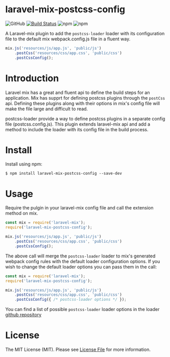 # laravel-mix-postcss-config

![GitHub](https://img.shields.io/github/license/yazeedobaid/laravel-mix-postcss-config.svg?style=popout)
[![Build Status](https://travis-ci.org/yazeedobaid/laravel-mix-postcss-config.svg?branch=master)](https://travis-ci.org/yazeedobaid/laravel-mix-postcss-config)
![npm](https://img.shields.io/npm/v/laravel-mix-postcss-config.svg?style=popout)
![npm](https://img.shields.io/npm/dw/laravel-mix-postcss-config.svg?style=popout)

A Laravel-mix plugin to add the `postcss-loader` loader with its configuration file to the default mix 
webpack.config.js file in a fluent way.

```js
mix.js('resources/js/app.js', 'public/js')
    .postCss('resources/css/app.css', 'public/css')
    .postCssConfig();
```


# Introduction
Laravel mix has a great and fluent api to define the build steps for an application. Mix has supprt for
defining postcss plugins through the `postCss` api. Defining these plugins along with their options in mix's
config file will make the file large and difficult to read.

postcss-loader provide a way to define postcss plugins in a separate config file (postcss.config.js). This 
plugin extends laravel-mix api and add a method to include the loader with its config file in the build process.

# Install
Install using npm:
```
$ npm install laravel-mix-postcss-config --save-dev
```

# Usage
Require the pulgin in your laravel-mix config file and call the extension method on mix.

```js
const mix = require('laravel-mix');
require('laravel-mix-postcss-config');

mix.js('resources/js/app.js', 'public/js')
    .postCss('resources/css/app.css', 'public/css')    
    .postCssConfig();
```

The above call will merge the `postcss-loader` loader to mix's generated webpack config rules with 
the default loader configuration options. If you wish to change the default loader options you can 
pass them in the call:

```js
const mix = require('laravel-mix');
require('laravel-mix-postcss-config');

mix.js('resources/js/app.js', 'public/js')
    .postCss('resources/css/app.css', 'public/css')    
    .postCssConfig({ /* postcss-loader options */ });
```

You can find a list of possible `postcss-loader` loader options in the loader 
[github repository](https://github.com/postcss/postcss-loader)

# License
The MIT License (MIT). Please see [License File](https://github.com/yazeedobaid/laravel-mix-postcss-config/blob/master/LICENSE) for more information.